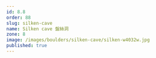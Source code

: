 ```yaml
---
id: 8.8
order: 88
slug: silken-cave
name: Silken cave 盤絲洞
zone: 8
image: /images/boulders/silken-cave/silken-w4032w.jpg
published: true
---
```

